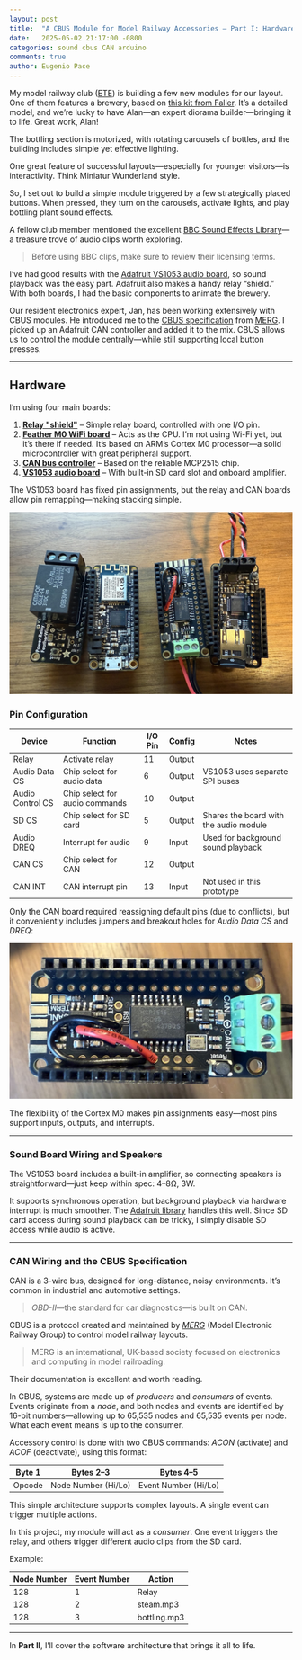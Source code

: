 ```yaml
---
layout: post
title:  "A CBUS Module for Model Railway Accessories – Part I: Hardware"
date:   2025-05-02 21:17:00 -0800
categories: sound cbus CAN arduino
comments: true
author: Eugenio Pace
---
```


My model railway club ([ETE](https://ete-pnw.org)) is building a few new modules for our layout. One of them features a brewery, based on [this kit from Faller](https://www.faller.de/en/miniature-worlds/busy-world-of-business/18124/veltins-brewery). It’s a detailed model, and we’re lucky to have Alan—an expert diorama builder—bringing it to life. Great work, Alan!

The bottling section is motorized, with rotating carousels of bottles, and the building includes simple yet effective lighting.

One great feature of successful layouts—especially for younger visitors—is interactivity. Think Miniatur Wunderland style.

So, I set out to build a simple module triggered by a few strategically placed buttons. When pressed, they turn on the carousels, activate lights, and play bottling plant sound effects.

A fellow club member mentioned the excellent [BBC Sound Effects Library](https://sound-effects.bbcrewind.co.uk)—a treasure trove of audio clips worth exploring.

> Before using BBC clips, make sure to review their licensing terms.

I’ve had good results with the [Adafruit VS1053 audio board](https://www.adafruit.com/product/1381), so sound playback was the easy part. Adafruit also makes a handy relay “shield.” With both boards, I had the basic components to animate the brewery.

Our resident electronics expert, Jan, has been working extensively with CBUS modules. He introduced me to the [CBUS specification](https://www.merg.org.uk/resources/cbus2) from [MERG](https://www.merg.org.uk). I picked up an Adafruit CAN controller and added it to the mix. CBUS allows us to control the module centrally—while still supporting local button presses.

---

## Hardware

I’m using four main boards:

1. **[Relay "shield"](https://www.adafruit.com/product/3191)** – Simple relay board, controlled with one I/O pin.
2. **[Feather M0 WiFi board](https://www.adafruit.com/product/3010)** – Acts as the CPU. I’m not using Wi-Fi yet, but it’s there if needed. It’s based on ARM’s Cortex M0 processor—a solid microcontroller with great peripheral support.
3. **[CAN bus controller](https://www.adafruit.com/product/5709)** – Based on the reliable MCP2515 chip.
4. **[VS1053 audio board](https://www.adafruit.com/product/3357)** – With built-in SD card slot and onboard amplifier.

The VS1053 board has fixed pin assignments, but the relay and CAN boards allow pin remapping—making stacking simple.

![](/media/cbus-feathers.jpg)

### Pin Configuration

| Device             | Function                       | I/O Pin | Config | Notes                                     |
|--------------------|--------------------------------|---------|--------|-------------------------------------------|
| Relay              | Activate relay                 | 11      | Output |                                           |
| Audio Data CS      | Chip select for audio data     | 6       | Output | VS1053 uses separate SPI buses            |
| Audio Control CS   | Chip select for audio commands | 10      | Output |                                           |
| SD CS              | Chip select for SD card        | 5       | Output | Shares the board with the audio module    |
| Audio DREQ         | Interrupt for audio            | 9       | Input  | Used for background sound playback        |
| CAN CS             | Chip select for CAN            | 12      | Output |                                           |
| CAN INT            | CAN interrupt pin              | 13      | Input  | Not used in this prototype                |

Only the CAN board required reassigning default pins (due to conflicts), but it conveniently includes jumpers and breakout holes for *Audio Data CS* and *DREQ*:

![](/media/CAN-feather.jpg)

The flexibility of the Cortex M0 makes pin assignments easy—most pins support inputs, outputs, and interrupts.

---

### Sound Board Wiring and Speakers

The VS1053 board includes a built-in amplifier, so connecting speakers is straightforward—just keep within spec: 4–8Ω, 3W.

It supports synchronous operation, but background playback via hardware interrupt is much smoother. The [Adafruit library](https://github.com/adafruit/Adafruit_VS1053_Library) handles this well. Since SD card access during sound playback can be tricky, I simply disable SD access while audio is active.

---

### CAN Wiring and the CBUS Specification

CAN is a 3-wire bus, designed for long-distance, noisy environments. It’s common in industrial and automotive settings.

> *OBD-II*—the standard for car diagnostics—is built on CAN.

CBUS is a protocol created and maintained by *[MERG](https://www.merg.org.uk)* (Model Electronic Railway Group) to control model railway layouts.

> MERG is an international, UK-based society focused on electronics and computing in model railroading.

Their documentation is excellent and worth reading.

In CBUS, systems are made up of *producers* and *consumers* of events. Events originate from a *node*, and both nodes and events are identified by 16-bit numbers—allowing up to 65,535 nodes and 65,535 events per node. What each event means is up to the consumer.

Accessory control is done with two CBUS commands: *ACON* (activate) and *ACOF* (deactivate), using this format:

| Byte 1 | Bytes 2–3           | Bytes 4–5           |
|--------|----------------------|----------------------|
| Opcode | Node Number (Hi/Lo) | Event Number (Hi/Lo) |

This simple architecture supports complex layouts. A single event can trigger multiple actions.

In this project, my module will act as a *consumer*. One event triggers the relay, and others trigger different audio clips from the SD card.

Example:

| Node Number | Event Number | Action        |
|-------------|--------------|---------------|
| 128         | 1            | Relay         |
| 128         | 2            | steam.mp3     |
| 128         | 3            | bottling.mp3  |

---

In **Part II**, I’ll cover the software architecture that brings it all to life.
